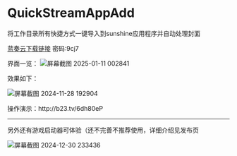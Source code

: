 # QuickStreamAppAdd
将工作目录所有快捷方式一键导入到sunshine应用程序并自动处理封面<p>

[蓝奏云下载链接](https://wwse.lanzoub.com/b00uymuaha) 密码:9cj7

界面一览：
![屏幕截图 2025-01-11 002841](https://github.com/user-attachments/assets/76edc8cd-aa77-4242-ba5d-d714d73aec0f)

效果如下：

![屏幕截图 2024-11-28 192904](https://github.com/user-attachments/assets/e234c8a0-1f2f-4a07-a3f3-4386b2738740)

<p>操作演示：http://b23.tv/6dh80eP
<hr>
另外还有游戏启动器可体验（还不完善不推荐使用，详细介绍见发布页<p>
  
![屏幕截图 2024-12-30 233436](https://github.com/user-attachments/assets/45b8ee75-e565-4dbf-8c9d-999ec28048a0)
